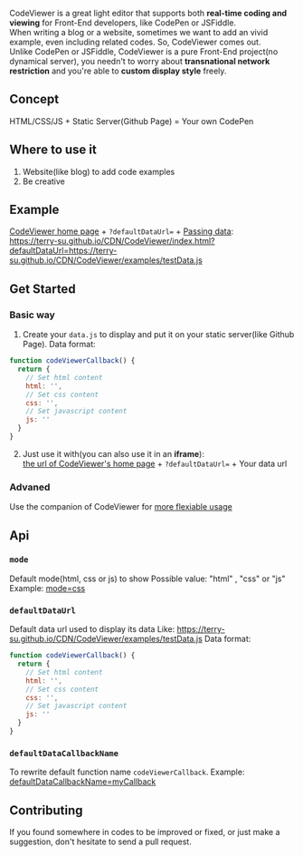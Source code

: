 CodeViewer is a great light editor that supports both **real-time coding and viewing** for Front-End developers, like CodePen or JSFiddle.  
When writing a blog or a website, sometimes we want to add an vivid example, even including related codes. So, CodeViewer comes out.  
Unlike CodePen or JSFiddle, CodeViewer is a pure Front-End project(no dynamical server), you needn't to worry about **transnational network restriction** and you're able to **custom display style** freely.


## Concept
HTML/CSS/JS + Static Server(Github Page) = Your own CodePen


## Where to use it
1. Website(like blog) to add code examples
2. Be creative


## Example
[CodeViewer home page](https://terry-su.github.io/CDN/CodeViewer/index.html) + `?defaultDataUrl=` + [Passing data](https://terry-su.github.io/CDN/CodeViewer/examples/testData.js):  
https://terry-su.github.io/CDN/CodeViewer/index.html?defaultDataUrl=https://terry-su.github.io/CDN/CodeViewer/examples/testData.js


## Get Started
### Basic way
1. Create your `data.js` to display and put it on your static server(like Github Page). Data format:
```js
function codeViewerCallback() {
  return {
    // Set html content
    html: '',
    // Set css content
    css: '',
    // Set javascript content
    js: ''
  }
}
```

2. Just use it with(you can also use it in an **iframe**):   
[the url of CodeViewer's home page](https://terry-su.github.io/CDN/CodeViewer/index.html) + `?defaultDataUrl=` + Your data url

### Advaned
Use the companion of CodeViewer for [more flexiable usage](https://github.com/Terry-Su/CDN/tree/master/iframes/__template__)


## Api
### `mode`
Default mode(html, css or js) to show 
Possible value: "html" , "css" or "js"  
Example: [mode=css](https://terry-su.github.io/CDN/CodeViewer/index.html?defaultDataUrl=https://terry-su.github.io/CDN/CodeViewer/examples/testData.js&mode=css)

### `defaultDataUrl`
Default data url used to display its data
Like: https://terry-su.github.io/CDN/CodeViewer/examples/testData.js
Data format:
```js
function codeViewerCallback() {
  return {
    // Set html content
    html: '',
    // Set css content
    css: '',
    // Set javascript content
    js: ''
  }
}
```

### `defaultDataCallbackName`
To rewrite default function name `codeViewerCallback`.
Example: [defaultDataCallbackName=myCallback](https://terry-su.github.io/CDN/CodeViewer/index.html?defaultDataUrl=https://terry-su.github.io/CDN/CodeViewer/examples/testData-my-callback.js&defaultDataCallbackName=myCallback)


## Contributing
If you found somewhere in codes to be improved or fixed, or just make a suggestion, don't hesitate to send a pull request.
